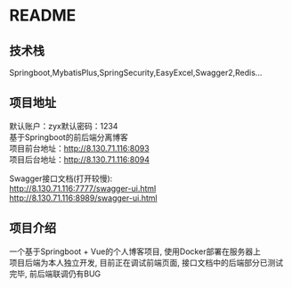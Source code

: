 # README  

## 技术栈  
Springboot,MybatisPlus,SpringSecurity,EasyExcel,Swagger2,Redis...  
  
## 项目地址  
默认账户：zyx默认密码：1234  
基于Springboot的前后端分离博客   
项目前台地址：http://8.130.71.116:8093  
项目后台地址：http://8.130.71.116:8094  
  
Swagger接口文档(打开较慢):  
  http://8.130.71.116:7777/swagger-ui.html  
  http://8.130.71.116:8989/swagger-ui.html  

## 项目介绍
一个基于Springboot + Vue的个人博客项目, 使用Docker部署在服务器上  
项目后端为本人独立开发, 目前正在调试前端页面, 接口文档中的后端部分已测试完毕, 前后端联调仍有BUG
